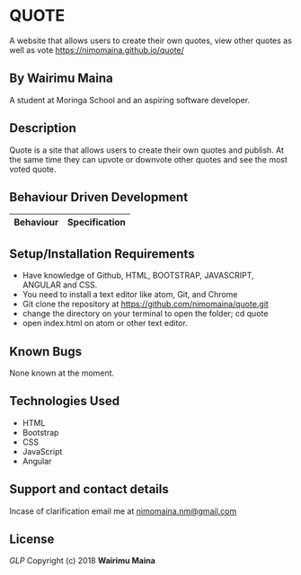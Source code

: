 # QUOTE
A website that allows users to create their own quotes, view other quotes as well as vote
 https://nimomaina.github.io/quote/

## By Wairimu Maina
A student at Moringa School and an aspiring software developer.

## Description
Quote is a site that allows users to create their own quotes and publish. At the same time they can upvote or downvote other quotes and see the most voted quote.

## Behaviour Driven Development
|Behaviour                           |Specification|
|:--------------------------------------|:-------------------------------------------------|

## Setup/Installation Requirements
* Have knowledge of Github, HTML, BOOTSTRAP, JAVASCRIPT, ANGULAR and CSS.
* You need to install a text editor like atom, Git, and Chrome
* Git clone the repository at https://github.com/nimomaina/quote.git
* change the directory on your terminal to open the folder; cd quote
* open index.html on atom or other text editor.

## Known Bugs
None known at the moment.

## Technologies Used
* HTML
* Bootstrap
* CSS
* JavaScript
* Angular

## Support and contact details
Incase of clarification email me at nimomaina.nm@gmail.com
## License
*GLP*
Copyright (c) 2018 **Wairimu Maina**
